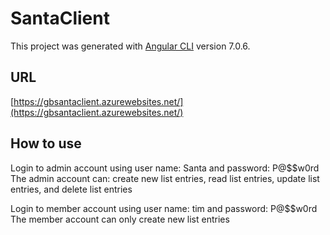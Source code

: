 # SantaClient

This project was generated with [Angular CLI](https://github.com/angular/angular-cli) version 7.0.6.

## URL

[https://gbsantaclient.azurewebsites.net/](https://gbsantaclient.azurewebsites.net/)

## How to use

Login to admin account using user name: Santa and password: P@$$w0rd <br />
The admin account can: create new list entries, read list entries, update list entries, and delete list entries

Login to member account using user name: tim and password: P@$$w0rd <br />
The member account can only create new list entries



